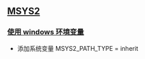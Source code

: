 ## [MSYS2](https://www.msys2.org/)

### [使用 windows 环境变量](https://blog.csdn.net/a2824256/article/details/118599404)

- 添加系统变量 MSYS2_PATH_TYPE = inherit

